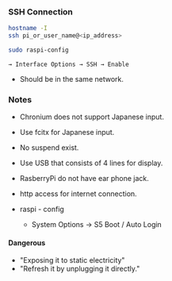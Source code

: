 ### SSH Connection
```bash
hostname -I 
ssh pi_or_user_name@<ip_address>
```
```bash
sudo raspi-config
```
`→ Interface Options → SSH → Enable`

* Should be in the same network.

### Notes

* Chronium does not support Japanese input.

* Use fcitx for Japanese input.

* No suspend exist.

* Use USB that consists of 4 lines for display.

* RasberryPi do not have ear phone jack.

* http access for internet connection.

* raspi - config
    * System Options → S5 Boot / Auto Login

#### Dangerous

* "Exposing it to static electricity" 
* "Refresh it by unplugging it directly." 
